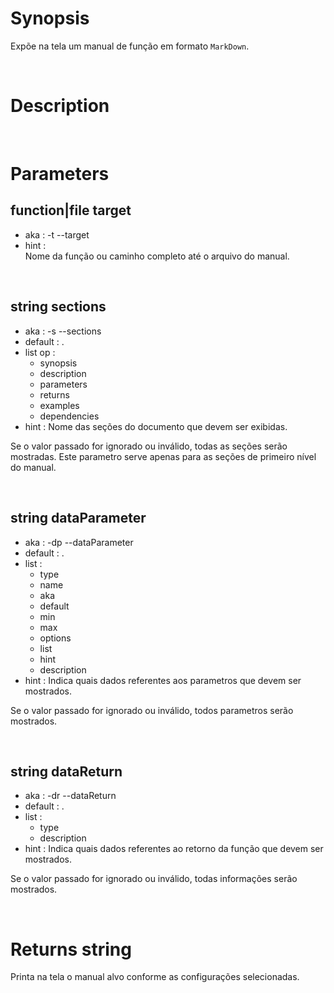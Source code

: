 # Synopsis

Expõe na tela um manual de função em formato `MarkDown`.



&nbsp;

# Description




&nbsp;
    
# Parameters

## function|file target

- aka       : -t --target
- hint      :  
  Nome da função ou caminho completo até o arquivo do manual.


&nbsp;

## string sections

- aka       : -s --sections
- default   : .
- list op   :
  - synopsis
  - description
  - parameters
  - returns
  - examples
  - dependencies
- hint      :
  Nome das seções do documento que devem ser exibidas.

Se o valor passado for ignorado ou inválido, todas as seções serão mostradas.
Este parametro serve apenas para as seções de primeiro nível do manual.


&nbsp;

## string dataParameter

- aka       : -dp --dataParameter
- default   : .
- list      :
  - type
  - name
  - aka
  - default
  - min
  - max
  - options
  - list
  - hint
  - description
- hint      :
  Indica quais dados referentes aos parametros que devem ser mostrados.

Se o valor passado for ignorado ou inválido, todos parametros serão mostrados.


&nbsp;

## string dataReturn

- aka       : -dr --dataReturn
- default   : .
- list      : 
  - type
  - description
- hint      :
  Indica quais dados referentes ao retorno da função que devem ser mostrados.

Se o valor passado for ignorado ou inválido, todas informações serão mostrados.



&nbsp;

# Returns string

Printa na tela o manual alvo conforme as configurações selecionadas.